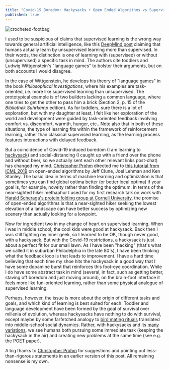 ```yaml
---
title: "Covid-19 Boredom: Hackysacks + Open Ended Algorithms vs Supervised Learning"
published: true
---
```

![crocheted-footbag](https://upload.wikimedia.org/wikipedia/commons/e/e2/Hacky.jpg)

I used to be suspicious of claims that supervised learning is the wrong way towards general artificial intelligence, like this [DeepMind post](https://deepmind.com/blog/article/unsupervised-learning) claiming that humans actually learn by unsupervised learning more than supervised. In their words, the distinction is one of learning with (supervised) or without (unsupervised) a specific task in mind. The authors cite toddlers and Ludwig Wittgenstein's "language games" to bolster their arguments, but on both accounts I would disagree.

In the case of Wittgenstein, he develops his theory of "language games" in the book *Philosophical Investigations*, where his examples are task-oriented, i.e. more like supervised learning than unsupervised. The prototypical example is of two builders lacking a common language, where one tries to get the other to pass him a brick (Section 2, p. 15 of the *Bibliothek Suhrkamp* edition). As for toddlers, sure there is a lot of exploration, but with my daughter at least, I felt like her exploration of the world and development were guided by task-oriented feedback involving comfort vs. discomfort, warmth, hunger, etc.. Note also that in both of these situations, the type of learning fits within the framework of reinforcement learning, rather than classical supervised learning, as the learning process features interactions with delayed feedback.

But a coincidence of Covid-19 induced boredom (I am learning to [hackysack](https://en.wikipedia.org/wiki/Hacky_sack)) and social-distancing (I caught up with a friend over the phone and without beer, so we actually sent each other relevant links post-chat) has changed my mind. [Christopher Prohm](https://cprohm.de/) directed me to [this tutorial from ICML 2019](https://www.youtube.com/watch?v=g6HiuEnbwJE) on open-ended algorithms by Jeff Clune, Joel Lehman and Ken Stanley. The basic idea in terms of machine learning and optimization is that sometimes you can find global optima better (or better local optima) if your goal is, for example, novelty rather than finding the optimum. In terms of the near-sighted hiker methaphor I used for my first research talk on work with [Harald Scheraga's protein folding group at Cornell University](http://scheraga.chem.cornell.edu), the promise of open-ended algorithms is that a near-sighted hiker seeking the lowest elevation of a landscape can have better success by optimizing new scenery than actually looking for a lowpoint.

Now for ingredient two in my change of heart on supervised learning. When I was in middle school, the cool kids were good at hackysack. Back then I was still fighting my inner geek, so I learned to be OK, though never good, with a hackysack. But with the Covid-19 restrictions, a hackysack is just about a perfect fit for our small lawn. As I have been "hacking" (that's what we called it in suburban Philadelphia in the late 80's), I have been thinking what the feedback loop is that leads to improvement. I have a hard time believing that each time my shoe hits the hackysack in a good way that I have some dopamine burst that reinforces this foot-eye coordination. While I do have some abstract task in mind (several, in fact, such as getting better, staving off boredom and just moving around), on the brain-foot interface it feels more like fun-oriented learning, rather than some physical analogue of supervised learning.

Perhaps, however, the issue is more about the origin of different tasks and goals, and which kind of learning is best suited for each. Toddler and language development have been formed by the goal of survival over millenia of evolution, whereas hackysacks have nothing to do with survival, except maybe by some farfetched analogy to [bird mating rituals](https://www.audubon.org/news/10-outrageous-ways-birds-dance-impress-their-mates) translated into middle-school social dynamics. Rather, with hackysacks and its [many variations](https://en.wikipedia.org/wiki/Hacky_sack#Games), we see humans both pursuing some immediate task (keeping the hackysack in the air) and creating new problems at the same time (see e.g. the [POET paper](https://arxiv.org/abs/1901.01753)).

A big thanks to [Christopher Prohm](https://cprohm.de/) for suggestions and pointing out less-than-rigorous statements in an earlier version of this post. All remaining nonsense is my own.
